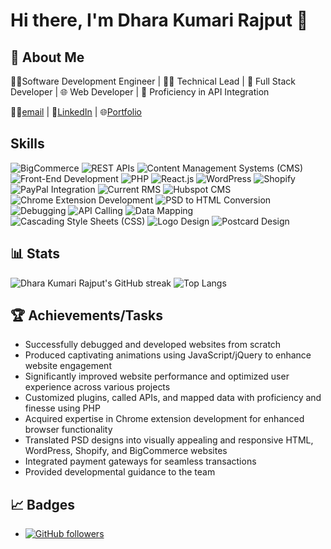 # Hi there, I'm Dhara Kumari Rajput 👋

## 🚀 About Me

👩‍💻Software Development Engineer | 👩‍🏫 Technical Lead | 🚀 Full Stack Developer | 🌐 Web Developer | 🤝 Proficiency in API Integration

👩‍💻[email](mailto:dkrmentor@gmail.com) | 🤝[LinkedIn](https://www.linkedin.com/in/dkr-dev/) | 🌐[Portfolio](https://tinyurl.com/dkr-portfolio) 

## Skills

![BigCommerce](https://img.shields.io/badge/BigCommerce-Expert-FF5733?logo=bigcommerce)
![REST APIs](https://img.shields.io/badge/REST%20APIs-Expert-FFC300?logo=rest)
![Content Management Systems (CMS)](https://img.shields.io/badge/CMS-Expert-5F9EA0?logo=cms)
![Front-End Development](https://img.shields.io/badge/Front--End%20Development-Expert-1380C3?logo=frontend)
![PHP](https://img.shields.io/badge/PHP-Expert-8993be?logo=php)
![React.js](https://img.shields.io/badge/React.js-Expert-61DAFB?logo=react)
![WordPress](https://img.shields.io/badge/WordPress-Expert-00749C?logo=wordpress)
![Shopify](https://img.shields.io/badge/Shopify-Expert-7AB55C?logo=shopify)
![PayPal Integration](https://img.shields.io/badge/PayPal%20Integration-Expert-003087?logo=paypal)
![Current RMS](https://img.shields.io/badge/Current%20RMS-Expert-222222?logo=current-rms)
![Hubspot CMS](https://img.shields.io/badge/Hubspot%20CMS-Expert-FF7F00?logo=hubspot)
![Chrome Extension Development](https://img.shields.io/badge/Chrome%20Extension%20Development-Expert-4285F4?logo=googlechrome)
![PSD to HTML Conversion](https://img.shields.io/badge/PSD%20to%20HTML%20Conversion-Expert-FFB6C1?logo=html5)
![Debugging](https://img.shields.io/badge/Debugging-Expert-9B111E?logo=debugging)
![API Calling](https://img.shields.io/badge/API%20Calling-Expert-2E8B57?logo=api)
![Data Mapping](https://img.shields.io/badge/Data%20Mapping-Expert-6A5ACD?logo=data)
![Cascading Style Sheets (CSS)](https://img.shields.io/badge/CSS-Expert-1572B6?logo=css3)
![Logo Design](https://img.shields.io/badge/Logo%20Design-Expert-FFC0CB?logo=logodesign)
![Postcard Design](https://img.shields.io/badge/Postcard%20Design-Expert-FFD700?logo=postcarddesign)


## 📊 Stats

![Dhara Kumari Rajput's GitHub streak](https://github-readme-streak-stats.herokuapp.com/?user=dkrmentor&theme=radical)
![Top Langs](https://github-readme-stats.vercel.app/api/top-langs/?username=dkrmentor&layout=compact&theme=radical)

<!-- ![Dhara Kumari Rajput's GitHub stats](https://github-readme-stats.vercel.app/api?username=dkrmentor&show_icons=true&theme=radical)
 -->
<!-- ![Dhara Kumari Rajput's GitHub trophies](https://github-profile-trophy.vercel.app/?username=dkrmentor&theme=onedark)
 -->

## 🏆 Achievements/Tasks
- Successfully debugged and developed websites from scratch
- Produced captivating animations using JavaScript/jQuery to enhance website engagement
- Significantly improved website performance and optimized user experience across various projects
- Customized plugins, called APIs, and mapped data with proficiency and finesse using PHP
- Acquired expertise in Chrome extension development for enhanced browser functionality
- Translated PSD designs into visually appealing and responsive HTML, WordPress, Shopify, and BigCommerce websites
- Integrated payment gateways for seamless transactions
- Provided developmental guidance to the team

## 📈 Badges

- [![GitHub followers](https://img.shields.io/github/followers/dkrmentor?style=social)](https://github.com/dkrmentor)
